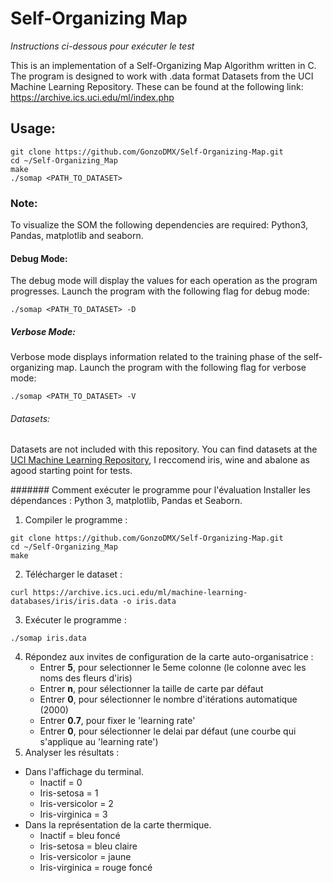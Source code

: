 # Self-Organizing Map

_Instructions ci-dessous pour exécuter le test_</br>

This is an implementation of a Self-Organizing Map Algorithm written in C.
The program is designed to work with .data format Datasets from the UCI Machine Learning Repository.
These can be found at the following link: https://archive.ics.uci.edu/ml/index.php

## Usage:
```
git clone https://github.com/GonzoDMX/Self-Organizing-Map.git
cd ~/Self-Organizing_Map
make
./somap <PATH_TO_DATASET>
```

### Note:
To visualize the SOM the following dependencies are required: Python3, Pandas, matplotlib and seaborn.
#### Debug Mode:
The debug mode will display the values for each operation as the program progresses. Launch the program with the following flag for debug mode:
```
./somap <PATH_TO_DATASET> -D
```
##### Verbose Mode:
Verbose mode displays information related to the training phase of the self-organizing map. Launch the program with the following flag for verbose mode:
```
./somap <PATH_TO_DATASET> -V
```

###### Datasets:
Datasets are not included with this repository. You can find datasets at the [UCI Machine Learning Repository](https://archive.ics.uci.edu), I reccomend iris, wine and abalone as agood starting point for tests.

####### Comment exécuter le programme pour l'évaluation
Installer les dépendances : Python 3, matplotlib, Pandas et Seaborn.
1. Compiler le programme :
```
git clone https://github.com/GonzoDMX/Self-Organizing-Map.git
cd ~/Self-Organizing_Map
make
```
2. Télécharger le dataset :
```
curl https://archive.ics.uci.edu/ml/machine-learning-databases/iris/iris.data -o iris.data
```
3. Exécuter le programme :
```
./somap iris.data
```
4. Répondez aux invites de configuration de la carte auto-organisatrice :
	- Entrer **5**,   pour selectionner le 5eme colonne (le colonne avec les noms des fleurs d'iris)
	- Entrer **n**,   pour sélectionner la taille de carte par défaut
	- Entrer **0**,   pour sélectionner le nombre d'itérations automatique (2000)
	- Entrer **0.7**, pour fixer le 'learning rate'
	- Entrer **0**,   pour sélectionner le delai par défaut (une courbe qui s'applique au 'learning rate')
5. Analyser les résultats :
- Dans l'affichage du terminal.
	- Inactif         = 0
	- Iris-setosa     = 1
	- Iris-versicolor = 2
	- Iris-virginica  = 3
- Dans la représentation de la carte thermique.
	- Inactif         = bleu foncé
	- Iris-setosa     = bleu claire
	- Iris-versicolor = jaune
	- Iris-virginica  = rouge foncé
